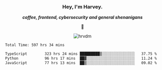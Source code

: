 <div align="center">
    <h3> Hey, I'm Harvey.</h3>
    <p><i><b>coffee, frontend, cybersecurity and general shenanigans</b></i></p>
    <p>👻</p>
</div>

<p align="center">  <img src="https://komarev.com/ghpvc/?username=hrvdm&label=Views&color=252733&style=for-the-badge" alt="hrvdm" /> </p>

<!--START_SECTION:waka-->

```txt
Total Time: 597 hrs 34 mins

TypeScript        323 hrs 24 mins █████████▒░░░░░░░░░░░░░░░   37.75 %
Python            96 hrs 17 mins  ██▓░░░░░░░░░░░░░░░░░░░░░░   11.24 %
JavaScript        77 hrs 13 mins  ██▒░░░░░░░░░░░░░░░░░░░░░░   09.02 %
```

<!--END_SECTION:waka-->
